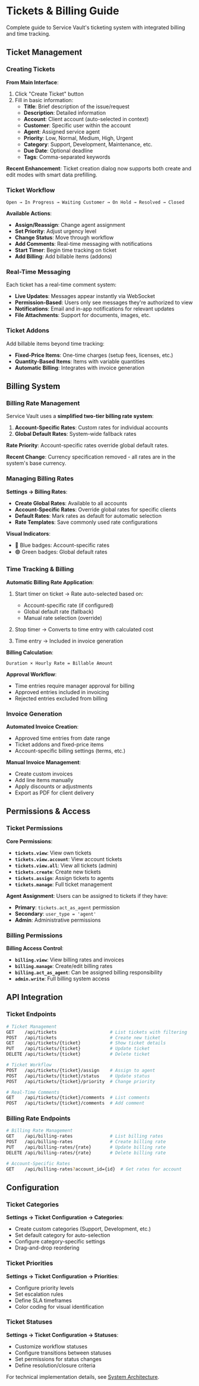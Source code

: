 # Tickets & Billing Guide

Complete guide to Service Vault's ticketing system with integrated billing and time tracking.

## Ticket Management

### Creating Tickets

**From Main Interface**:
1. Click "Create Ticket" button
2. Fill in basic information:
   - **Title**: Brief description of the issue/request
   - **Description**: Detailed information
   - **Account**: Client account (auto-selected in context)
   - **Customer**: Specific user within the account
   - **Agent**: Assigned service agent
   - **Priority**: Low, Normal, Medium, High, Urgent
   - **Category**: Support, Development, Maintenance, etc.
   - **Due Date**: Optional deadline
   - **Tags**: Comma-separated keywords

**Recent Enhancement**: Ticket creation dialog now supports both create and edit modes with smart data prefilling.

### Ticket Workflow

```
Open → In Progress → Waiting Customer → On Hold → Resolved → Closed
```

**Available Actions**:
- **Assign/Reassign**: Change agent assignment
- **Set Priority**: Adjust urgency level
- **Change Status**: Move through workflow
- **Add Comments**: Real-time messaging with notifications
- **Start Timer**: Begin time tracking on ticket
- **Add Billing**: Add billable items (addons)

### Real-Time Messaging

Each ticket has a real-time comment system:
- **Live Updates**: Messages appear instantly via WebSocket
- **Permission-Based**: Users only see messages they're authorized to view
- **Notifications**: Email and in-app notifications for relevant updates
- **File Attachments**: Support for documents, images, etc.

### Ticket Addons

Add billable items beyond time tracking:
- **Fixed-Price Items**: One-time charges (setup fees, licenses, etc.)
- **Quantity-Based Items**: Items with variable quantities
- **Automatic Billing**: Integrates with invoice generation

## Billing System

### Billing Rate Management

Service Vault uses a **simplified two-tier billing rate system**:

1. **Account-Specific Rates**: Custom rates for individual accounts
2. **Global Default Rates**: System-wide fallback rates

**Rate Priority**: Account-specific rates override global default rates.

**Recent Change**: Currency specification removed - all rates are in the system's base currency.

### Managing Billing Rates

**Settings → Billing Rates**:
- **Create Global Rates**: Available to all accounts
- **Account-Specific Rates**: Override global rates for specific clients
- **Default Rates**: Mark rates as default for automatic selection
- **Rate Templates**: Save commonly used rate configurations

**Visual Indicators**:
- 🔵 Blue badges: Account-specific rates
- 🟢 Green badges: Global default rates

### Time Tracking & Billing

**Automatic Billing Rate Application**:
1. Start timer on ticket → Rate auto-selected based on:
   - Account-specific rate (if configured)
   - Global default rate (fallback)
   - Manual rate selection (override)

2. Stop timer → Converts to time entry with calculated cost
3. Time entry → Included in invoice generation

**Billing Calculation**:
```
Duration × Hourly Rate = Billable Amount
```

**Approval Workflow**:
- Time entries require manager approval for billing
- Approved entries included in invoicing
- Rejected entries excluded from billing

### Invoice Generation

**Automated Invoice Creation**:
- Approved time entries from date range
- Ticket addons and fixed-price items
- Account-specific billing settings (terms, etc.)

**Manual Invoice Management**:
- Create custom invoices
- Add line items manually
- Apply discounts or adjustments
- Export as PDF for client delivery

## Permissions & Access

### Ticket Permissions

**Core Permissions**:
- **`tickets.view`**: View own tickets
- **`tickets.view.account`**: View account tickets
- **`tickets.view.all`**: View all tickets (admin)
- **`tickets.create`**: Create new tickets
- **`tickets.assign`**: Assign tickets to agents
- **`tickets.manage`**: Full ticket management

**Agent Assignment**:
Users can be assigned to tickets if they have:
- **Primary**: `tickets.act_as_agent` permission
- **Secondary**: `user_type = 'agent'`
- **Admin**: Administrative permissions

### Billing Permissions

**Billing Access Control**:
- **`billing.view`**: View billing rates and invoices
- **`billing.manage`**: Create/edit billing rates
- **`billing.act_as_agent`**: Can be assigned billing responsibility
- **`admin.write`**: Full billing system access

## API Integration

### Ticket Endpoints

```bash
# Ticket Management
GET    /api/tickets                    # List tickets with filtering
POST   /api/tickets                    # Create new ticket
GET    /api/tickets/{ticket}           # Show ticket details
PUT    /api/tickets/{ticket}           # Update ticket
DELETE /api/tickets/{ticket}           # Delete ticket

# Ticket Workflow
POST   /api/tickets/{ticket}/assign    # Assign to agent
POST   /api/tickets/{ticket}/status    # Update status
POST   /api/tickets/{ticket}/priority  # Change priority

# Real-Time Comments
GET    /api/tickets/{ticket}/comments  # List comments
POST   /api/tickets/{ticket}/comments  # Add comment
```

### Billing Rate Endpoints

```bash
# Billing Rate Management
GET    /api/billing-rates              # List billing rates
POST   /api/billing-rates              # Create billing rate
PUT    /api/billing-rates/{rate}       # Update billing rate
DELETE /api/billing-rates/{rate}       # Delete billing rate

# Account-Specific Rates
GET    /api/billing-rates?account_id={id}  # Get rates for account
```

## Configuration

### Ticket Categories

**Settings → Ticket Configuration → Categories**:
- Create custom categories (Support, Development, etc.)
- Set default category for auto-selection
- Configure category-specific settings
- Drag-and-drop reordering

### Ticket Priorities

**Settings → Ticket Configuration → Priorities**:
- Configure priority levels
- Set escalation rules
- Define SLA timeframes
- Color coding for visual identification

### Ticket Statuses

**Settings → Ticket Configuration → Statuses**:
- Customize workflow statuses
- Configure transitions between statuses
- Set permissions for status changes
- Define resolution/closure criteria

For technical implementation details, see [System Architecture](../technical/architecture.md#ticketing-system).